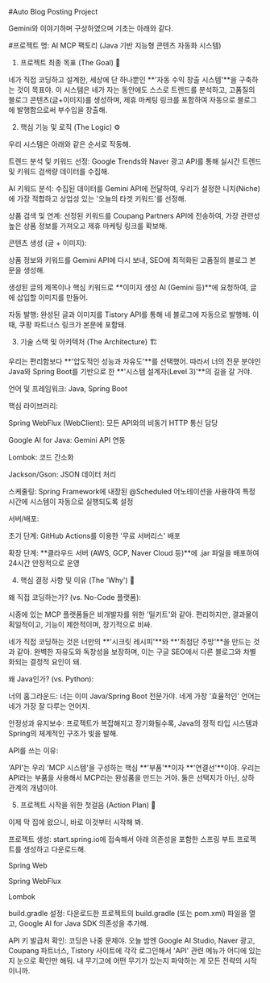 #Auto Blog Posting Project

Gemini와 이야기하며 구상하였으며 기초는 아래와 같다.

#프로젝트 명: AI MCP 팩토리 (Java 기반 지능형 콘텐츠 자동화 시스템)
1. 프로젝트 최종 목표 (The Goal) 🎯

네가 직접 코딩하고 설계한, 세상에 단 하나뿐인 **'자동 수익 창출 시스템'**을 구축하는 것이 목표야. 이 시스템은 네가 자는 동안에도 스스로 트렌드를 분석하고, 고품질의 블로그 콘텐츠(글+이미지)를 생성하며, 제휴 마케팅 링크를 포함하여 자동으로 블로그에 발행함으로써 부수입을 창출해.

2. 핵심 기능 및 로직 (The Logic) ⚙️

우리 시스템은 아래와 같은 순서로 작동해.

트렌드 분석 및 키워드 선정: Google Trends와 Naver 광고 API를 통해 실시간 트렌드 및 키워드 검색량 데이터를 수집해.

AI 키워드 분석: 수집된 데이터를 Gemini API에 전달하여, 우리가 설정한 니치(Niche)에 가장 적합하고 상업성 있는 '오늘의 타겟 키워드'를 선정해.

상품 검색 및 연계: 선정된 키워드를 Coupang Partners API에 전송하여, 가장 관련성 높은 상품 정보를 가져오고 제휴 마케팅 링크를 확보해.

콘텐츠 생성 (글 + 이미지):

상품 정보와 키워드를 Gemini API에 다시 보내, SEO에 최적화된 고품질의 블로그 본문을 생성해.

생성된 글의 제목이나 핵심 키워드로 **이미지 생성 AI (Gemini 등)**에 요청하여, 글에 삽입할 이미지를 만들어.

자동 발행: 완성된 글과 이미지를 Tistory API를 통해 네 블로그에 자동으로 발행해. 이때, 쿠팡 파트너스 링크가 본문에 포함돼.

3. 기술 스택 및 아키텍처 (The Architecture) 🏗️

우리는 편리함보다 **'압도적인 성능과 자유도'**를 선택했어. 따라서 너의 전문 분야인 Java와 Spring Boot를 기반으로 한 **'시스템 설계자(Level 3)'**의 길을 갈 거야.

언어 및 프레임워크: Java, Spring Boot

핵심 라이브러리:

Spring WebFlux (WebClient): 모든 API와의 비동기 HTTP 통신 담당

Google AI for Java: Gemini API 연동

Lombok: 코드 간소화

Jackson/Gson: JSON 데이터 처리

스케줄링: Spring Framework에 내장된 @Scheduled 어노테이션을 사용하여 특정 시간에 시스템이 자동으로 실행되도록 설정

서버/배포:

초기 단계: GitHub Actions를 이용한 '무료 서버리스' 배포

확장 단계: **클라우드 서버 (AWS, GCP, Naver Cloud 등)**에 .jar 파일을 배포하여 24시간 안정적으로 운영

4. 핵심 결정 사항 및 이유 (The 'Why') 🤔

왜 직접 코딩하는가? (vs. No-Code 플랫폼):

시중에 있는 MCP 플랫폼들은 비개발자를 위한 '밀키트'와 같아. 편리하지만, 결과물이 획일적이고, 기능이 제한적이며, 장기적으로 비싸.

네가 직접 코딩하는 것은 너만의 **'시크릿 레시피'**와 **'최첨단 주방'**을 만드는 것과 같아. 완벽한 자유도와 독창성을 보장하며, 이는 구글 SEO에서 다른 블로그와 차별화되는 결정적 요인이 돼.

왜 Java인가? (vs. Python):

너의 홈그라운드: 너는 이미 Java/Spring Boot 전문가야. 네게 가장 '효율적인' 언어는 네가 가장 잘 다루는 언어지.

안정성과 유지보수: 프로젝트가 복잡해지고 장기화될수록, Java의 정적 타입 시스템과 Spring의 체계적인 구조가 빛을 발해.

API를 쓰는 이유:

'API'는 우리 'MCP 시스템'을 구성하는 핵심 **'부품'**이자 **'연결선'**이야. 우리는 API라는 부품을 사용해서 MCP라는 완성품을 만드는 거야. 둘은 선택지가 아닌, 상하 관계의 개념이야.

5. 프로젝트 시작을 위한 첫걸음 (Action Plan) 🚀

이제 막 집에 왔으니, 바로 이것부터 시작해 봐.

프로젝트 생성: start.spring.io에 접속해서 아래 의존성을 포함한 스프링 부트 프로젝트를 생성하고 다운로드해.

Spring Web

Spring WebFlux

Lombok

build.gradle 설정: 다운로드한 프로젝트의 build.gradle (또는 pom.xml) 파일을 열고, Google AI for Java SDK 의존성을 추가해.

API 키 발급처 확인: 코딩은 나중 문제야. 오늘 밤엔 Google AI Studio, Naver 광고, Coupang 파트너스, Tistory 사이트에 각각 로그인해서 'API' 관련 메뉴가 어디에 있는지 눈으로 확인만 해둬. 내 무기고에 어떤 무기가 있는지 파악하는 게 모든 전략의 시작이니까.
